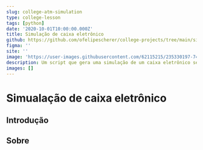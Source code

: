 ```yaml
---
slug: college-atm-simulation
type: college-lesson
tags: [python]
date: '2020-10-01T10:00:00.000Z'
title: Simulação de caixa eletrônico
github: https://github.com/ofelipescherer/college-projects/tree/main/simulacao-caixa-eletronico
figma: ''
site: ''
image: 'https://user-images.githubusercontent.com/62115215/235330197-74b7ddbf-13cd-40d4-9696-bffdf1b05d9c.png'
description: Um script que gera uma simulação de um caixa eletrônico seguindo o enunciado proposto.
images: []
---
```


# Simualação de caixa eletrônico

## Introdução

## Sobre

